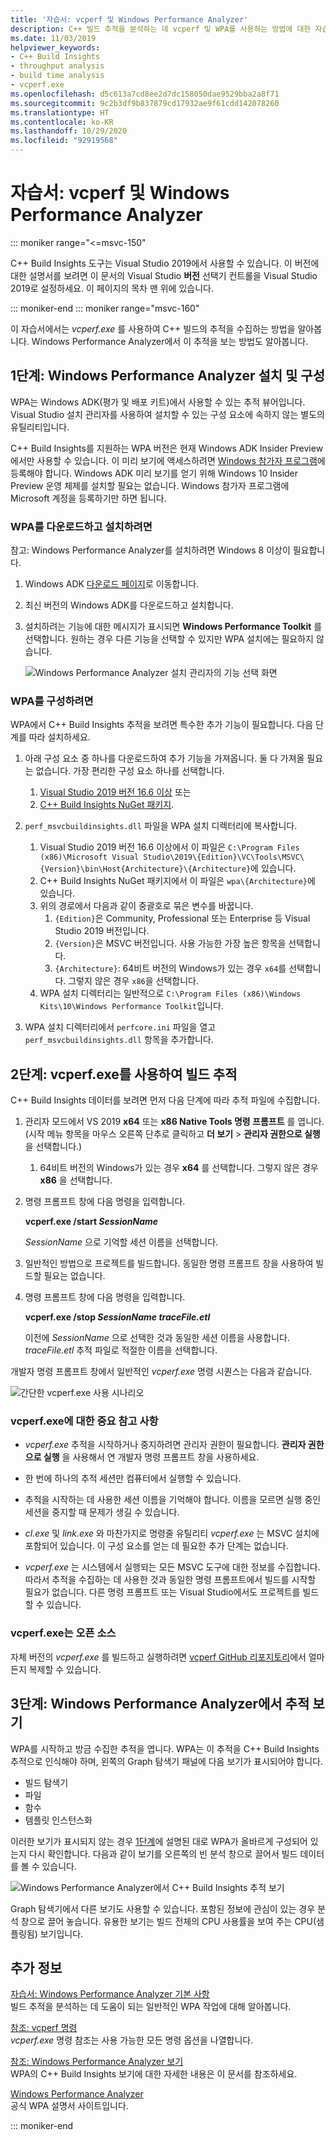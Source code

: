 ```yaml
---
title: '자습서: vcperf 및 Windows Performance Analyzer'
description: C++ 빌드 추적을 분석하는 데 vcperf 및 WPA를 사용하는 방법에 대한 자습서입니다.
ms.date: 11/03/2019
helpviewer_keywords:
- C++ Build Insights
- throughput analysis
- build time analysis
- vcperf.exe
ms.openlocfilehash: d5c613a7cd8ee2d7dc158050dae9529bba2a8f71
ms.sourcegitcommit: 9c2b3df9b837879cd17932ae9f61cdd142078260
ms.translationtype: HT
ms.contentlocale: ko-KR
ms.lasthandoff: 10/29/2020
ms.locfileid: "92919568"
---
```

# <a name="tutorial-vcperf-and-windows-performance-analyzer"></a>자습서: vcperf 및 Windows Performance Analyzer

::: moniker range="<=msvc-150"

C++ Build Insights 도구는 Visual Studio 2019에서 사용할 수 있습니다. 이 버전에 대한 설명서를 보려면 이 문서의 Visual Studio **버전** 선택기 컨트롤을 Visual Studio 2019로 설정하세요. 이 페이지의 목차 맨 위에 있습니다.

::: moniker-end
::: moniker range="msvc-160"

이 자습서에서는 *vcperf.exe* 를 사용하여 C++ 빌드의 추적을 수집하는 방법을 알아봅니다. Windows Performance Analyzer에서 이 추적을 보는 방법도 알아봅니다.

## <a name="step-1-install-and-configure-windows-performance-analyzer"></a>1단계: Windows Performance Analyzer 설치 및 구성

WPA는 Windows ADK(평가 및 배포 키트)에서 사용할 수 있는 추적 뷰어입니다. Visual Studio 설치 관리자를 사용하여 설치할 수 있는 구성 요소에 속하지 않는 별도의 유틸리티입니다.

C++ Build Insights를 지원하는 WPA 버전은 현재 Windows ADK Insider Preview에서만 사용할 수 있습니다. 이 미리 보기에 액세스하려면 [Windows 참가자 프로그램](https://insider.windows.com)에 등록해야 합니다. Windows ADK 미리 보기를 얻기 위해 Windows 10 Insider Preview 운영 체제를 설치할 필요는 없습니다. Windows 참가자 프로그램에 Microsoft 계정을 등록하기만 하면 됩니다.

### <a name="to-download-and-install-wpa"></a>WPA를 다운로드하고 설치하려면

참고:  Windows Performance Analyzer를 설치하려면 Windows 8 이상이 필요합니다.

1. Windows ADK [다운로드 페이지](/windows-hardware/get-started/adk-install)로 이동합니다.

1. 최신 버전의 Windows ADK를 다운로드하고 설치합니다.

1. 설치하려는 기능에 대한 메시지가 표시되면 **Windows Performance Toolkit** 를 선택합니다. 원하는 경우 다른 기능을 선택할 수 있지만 WPA 설치에는 필요하지 않습니다.

   ![Windows Performance Analyzer 설치 관리자의 기능 선택 화면](media/wpa-installation.png)

### <a name="to-configure-wpa"></a><a name="configuration-steps"></a> WPA를 구성하려면

WPA에서 C++ Build Insights 추적을 보려면 특수한 추가 기능이 필요합니다. 다음 단계를 따라 설치하세요.

1. 아래 구성 요소 중 하나를 다운로드하여 추가 기능을 가져옵니다. 둘 다 가져올 필요는 없습니다. 가장 편리한 구성 요소 하나를 선택합니다.
    1. [Visual Studio 2019 버전 16.6 이상](https://visualstudio.microsoft.com/downloads/) 또는
    1. [C++ Build Insights NuGet 패키지](https://www.nuget.org/packages/Microsoft.Cpp.BuildInsights/).

1. `perf_msvcbuildinsights.dll` 파일을 WPA 설치 디렉터리에 복사합니다.
    1. Visual Studio 2019 버전 16.6 이상에서 이 파일은 `C:\Program Files (x86)\Microsoft Visual Studio\2019\{Edition}\VC\Tools\MSVC\{Version}\bin\Host{Architecture}\{Architecture}`에 있습니다.
    1. C++ Build Insights NuGet 패키지에서 이 파일은 `wpa\{Architecture}`에 있습니다.
    1. 위의 경로에서 다음과 같이 중괄호로 묶은 변수를 바꿉니다.
        1. `{Edition}`은 Community, Professional 또는 Enterprise 등 Visual Studio 2019 버전입니다.
        1. `{Version}`은 MSVC 버전입니다. 사용 가능한 가장 높은 항목을 선택합니다.
        1. `{Architecture}`: 64비트 버전의 Windows가 있는 경우 `x64`를 선택합니다. 그렇지 않은 경우 `x86`을 선택합니다.
    1. WPA 설치 디렉터리는 일반적으로 `C:\Program Files (x86)\Windows Kits\10\Windows Performance Toolkit`입니다.

1. WPA 설치 디렉터리에서 `perfcore.ini` 파일을 열고 `perf_msvcbuildinsights.dll` 항목을 추가합니다.

## <a name="step-2-trace-your-build-with-vcperfexe"></a>2단계: vcperf.exe를 사용하여 빌드 추적

C++ Build Insights 데이터를 보려면 먼저 다음 단계에 따라 추적 파일에 수집합니다.

1. 관리자 모드에서 VS 2019 **x64** 또는 **x86 Native Tools 명령 프롬프트** 를 엽니다. (시작 메뉴 항목을 마우스 오른쪽 단추로 클릭하고 **더 보기** > **관리자 권한으로 실행** 을 선택합니다.)
    1. 64비트 버전의 Windows가 있는 경우 **x64** 를 선택합니다. 그렇지 않은 경우 **x86** 을 선택합니다.

1. 명령 프롬프트 창에 다음 명령을 입력합니다.

   **vcperf.exe /start _SessionName_**

   *SessionName* 으로 기억할 세션 이름을 선택합니다.

1. 일반적인 방법으로 프로젝트를 빌드합니다. 동일한 명령 프롬프트 창을 사용하여 빌드할 필요는 없습니다.

1. 명령 프롬프트 창에 다음 명령을 입력합니다.

   **vcperf.exe /stop _SessionName_ _traceFile.etl_**

   이전에 *SessionName* 으로 선택한 것과 동일한 세션 이름을 사용합니다. *traceFile.etl* 추적 파일로 적절한 이름을 선택합니다.

개발자 명령 프롬프트 창에서 일반적인 *vcperf.exe* 명령 시퀀스는 다음과 같습니다.

![간단한 vcperf.exe 사용 시나리오](media/vcperf-simple-usage.png)

### <a name="important-notes-about-vcperfexe"></a>vcperf.exe에 대한 중요 참고 사항

- *vcperf.exe* 추적을 시작하거나 중지하려면 관리자 권한이 필요합니다. **관리자 권한으로 실행** 을 사용해서 연 개발자 명령 프롬프트 창을 사용하세요.

- 한 번에 하나의 추적 세션만 컴퓨터에서 실행할 수 있습니다.

- 추적을 시작하는 데 사용한 세션 이름을 기억해야 합니다. 이름을 모르면 실행 중인 세션을 중지할 때 문제가 생길 수 있습니다.

- *cl.exe* 및 *link.exe* 와 마찬가지로 명령줄 유틸리티 *vcperf.exe* 는 MSVC 설치에 포함되어 있습니다. 이 구성 요소를 얻는 데 필요한 추가 단계는 없습니다.

- *vcperf.exe* 는 시스템에서 실행되는 모든 MSVC 도구에 대한 정보를 수집합니다. 따라서 추적을 수집하는 데 사용한 것과 동일한 명령 프롬프트에서 빌드를 시작할 필요가 없습니다. 다른 명령 프롬프트 또는 Visual Studio에서도 프로젝트를 빌드할 수 있습니다.

### <a name="vcperfexe-is-open-source"></a>vcperf.exe는 오픈 소스

자체 버전의 *vcperf.exe* 를 빌드하고 실행하려면 [vcperf GitHub 리포지토리](https://github.com/microsoft/vcperf)에서 얼마든지 복제할 수 있습니다.

## <a name="step-3-view-your-trace-in-windows-performance-analyzer"></a>3단계: Windows Performance Analyzer에서 추적 보기

WPA를 시작하고 방금 수집한 추적을 엽니다. WPA는 이 추적을 C++ Build Insights 추적으로 인식해야 하며, 왼쪽의 Graph 탐색기 패널에 다음 보기가 표시되어야 합니다.

- 빌드 탐색기
- 파일
- 함수
- 템플릿 인스턴스화

이러한 보기가 표시되지 않는 경우 [1단계](#configuration-steps)에 설명된 대로 WPA가 올바르게 구성되어 있는지 다시 확인합니다. 다음과 같이 보기를 오른쪽의 빈 분석 창으로 끌어서 빌드 데이터를 볼 수 있습니다.

![Windows Performance Analyzer에서 C++ Build Insights 추적 보기](media/wpa-viewing-trace.gif)

Graph 탐색기에서 다른 보기도 사용할 수 있습니다. 포함된 정보에 관심이 있는 경우 분석 창으로 끌어 놓습니다. 유용한 보기는 빌드 전체의 CPU 사용률을 보여 주는 CPU(샘플링됨) 보기입니다.

## <a name="more-information"></a>추가 정보

[자습서: Windows Performance Analyzer 기본 사항](wpa-basics.md)\
빌드 추적을 분석하는 데 도움이 되는 일반적인 WPA 작업에 대해 알아봅니다.

[참조: vcperf 명령](../reference/vcperf-commands.md)\
*vcperf.exe* 명령 참조는 사용 가능한 모든 명령 옵션을 나열합니다.

[참조: Windows Performance Analyzer 보기](../reference/wpa-views.md)\
WPA의 C++ Build Insights 보기에 대한 자세한 내용은 이 문서를 참조하세요.

[Windows Performance Analyzer](/windows-hardware/test/wpt/windows-performance-analyzer)\
공식 WPA 설명서 사이트입니다.

::: moniker-end
